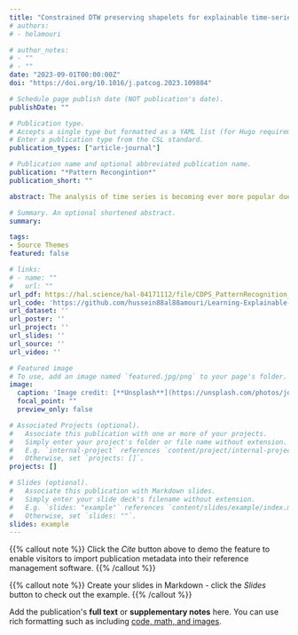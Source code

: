 ```yaml
---
title: "Constrained DTW preserving shapelets for explainable time-series clustering"
# authors:
# - helamouri

# author_notes:
# - ""
# - ""
date: "2023-09-01T00:00:00Z"
doi: "https://doi.org/10.1016/j.patcog.2023.109804"

# Schedule page publish date (NOT publication's date).
publishDate: ""

# Publication type.
# Accepts a single type but formatted as a YAML list (for Hugo requirements).
# Enter a publication type from the CSL standard.
publication_types: ["article-journal"]

# Publication name and optional abbreviated publication name.
publication: "*Pattern Recongintion*"
publication_short: ""

abstract: The analysis of time series is becoming ever more popular due to the proliferation of sensors. A well-known similarity measure for time-series is Dynamic Time Warping (DTW), which does not respect the axioms of a metric. These, however, can be reintroduced through Learning DTW-Preserving Shapelets (LDPS). This article extends LDPS and presents constrained DTW-preserving shapelets (CDPS). CDPS directs the time-series representation to captures the user’s interpretation of the data by considering a limited amount of user knowledge in the from of must-link- cannot link constraints. Subsequently, unconstrained algorithms can be used to generate a clustering that respects the constraints without explicit knowledge of them. Out-of-sample data can be transformed into this space, overcoming the limitations of traditional transductive constrained-clustering algorithms. Furthermore, several Shapelet Cluster Explanation (SCE) approaches are proposed that explain the clustering and can simplify the representation while preserving clustering performance. State-of-the-art performance is demonstrated on multiple time-series datasets and an open-source implementation will be made publicly available upon acceptance.

# Summary. An optional shortened abstract.
summary: 

tags:
- Source Themes
featured: false

# links:
# - name: ""
#   url: ""
url_pdf: https://hal.science/hal-04171112/file/CDPS_PatternRecognition_final.pdf
url_code: 'https://github.com/hussein88al88amouri/Learning-Explainable-Constrained-Transformation-For-Time-Series-Data'
url_dataset: ''
url_poster: ''
url_project: ''
url_slides: ''
url_source: ''
url_video: ''

# Featured image
# To use, add an image named `featured.jpg/png` to your page's folder. 
image:
  caption: 'Image credit: [**Unsplash**](https://unsplash.com/photos/jdD8gXaTZsc)'
  focal_point: ""
  preview_only: false

# Associated Projects (optional).
#   Associate this publication with one or more of your projects.
#   Simply enter your project's folder or file name without extension.
#   E.g. `internal-project` references `content/project/internal-project/index.md`.
#   Otherwise, set `projects: []`.
projects: []

# Slides (optional).
#   Associate this publication with Markdown slides.
#   Simply enter your slide deck's filename without extension.
#   E.g. `slides: "example"` references `content/slides/example/index.md`.
#   Otherwise, set `slides: ""`.
slides: example
---
```


{{% callout note %}}
Click the *Cite* button above to demo the feature to enable visitors to import publication metadata into their reference management software.
{{% /callout %}}

{{% callout note %}}
Create your slides in Markdown - click the *Slides* button to check out the example.
{{% /callout %}}

Add the publication's **full text** or **supplementary notes** here. You can use rich formatting such as including [code, math, and images](https://docs.hugoblox.com/content/writing-markdown-latex/).
